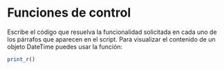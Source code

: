 # Funciones de control
Escribe el código que resuelva la funcionalidad solicitada en cada uno de los párrafos que aparecen en el script.
Para visualizar el contenido de un objeto DateTime puedes usar la función:
```php
print_r()
```